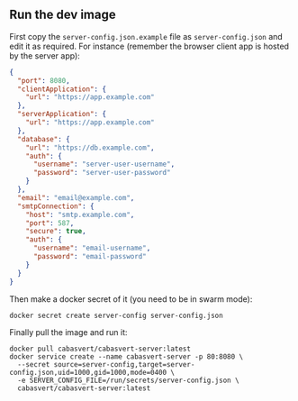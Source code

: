 ## Run the dev image

First copy the `server-config.json.example` file as `server-config.json` and edit it as required.
For instance (remember the browser client app is hosted by the server app):
```json
{
  "port": 8080,
  "clientApplication": {
    "url": "https://app.example.com"
  },
  "serverApplication": {
    "url": "https://app.example.com"
  },
  "database": {
    "url": "https://db.example.com",
    "auth": {
      "username": "server-user-username",
      "password": "server-user-password"
    }
  },
  "email": "email@example.com",
  "smtpConnection": {
    "host": "smtp.example.com",
    "port": 587,
    "secure": true,
    "auth": {
      "username": "email-username",
      "password": "email-password"
    }
  }
}
```

Then make a docker secret of it (you need to be in swarm mode):

```
docker secret create server-config server-config.json
```

Finally pull the image and run it:

```
docker pull cabasvert/cabasvert-server:latest
docker service create --name cabasvert-server -p 80:8080 \
  --secret source=server-config,target=server-config.json,uid=1000,gid=1000,mode=0400 \
  -e SERVER_CONFIG_FILE=/run/secrets/server-config.json \
  cabasvert/cabasvert-server:latest
```

